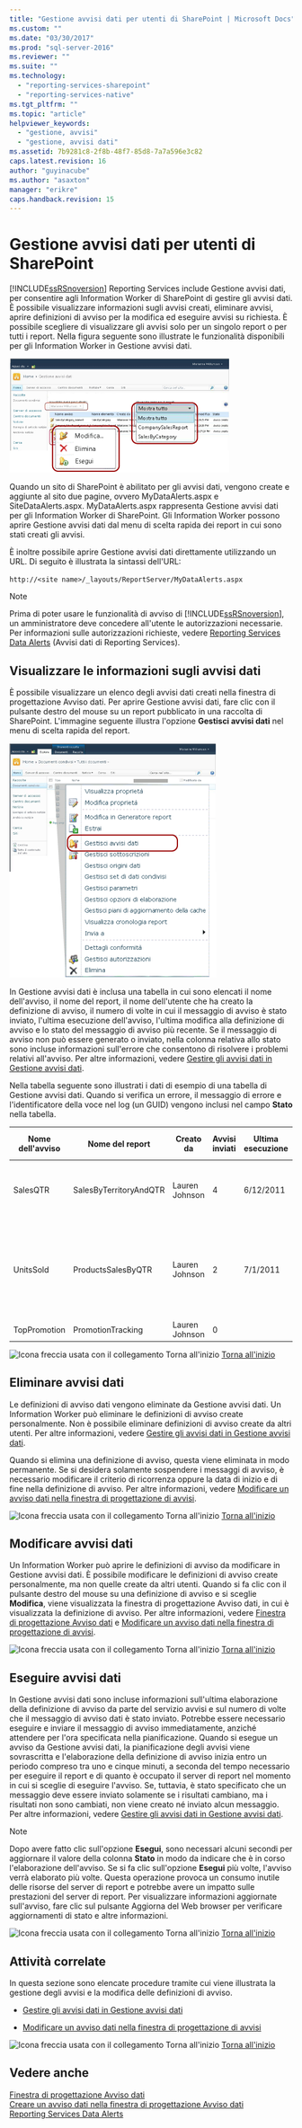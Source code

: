 ```yaml
---
title: "Gestione avvisi dati per utenti di SharePoint | Microsoft Docs"
ms.custom: ""
ms.date: "03/30/2017"
ms.prod: "sql-server-2016"
ms.reviewer: ""
ms.suite: ""
ms.technology: 
  - "reporting-services-sharepoint"
  - "reporting-services-native"
ms.tgt_pltfrm: ""
ms.topic: "article"
helpviewer_keywords: 
  - "gestione, avvisi"
  - "gestione, avvisi dati"
ms.assetid: 7b9281c8-2f8b-48f7-85d8-7a7a596e3c82
caps.latest.revision: 16
author: "guyinacube"
ms.author: "asaxton"
manager: "erikre"
caps.handback.revision: 15
---
```

# Gestione avvisi dati per utenti di SharePoint
  [!INCLUDE[ssRSnoversion](../includes/ssrsnoversion-md.md)] Reporting Services include Gestione avvisi dati, per consentire agli Information Worker di SharePoint di gestire gli avvisi dati. È possibile visualizzare informazioni sugli avvisi creati, eliminare avvisi, aprire definizioni di avviso per la modifica ed eseguire avvisi su richiesta. È possibile scegliere di visualizzare gli avvisi solo per un singolo report o per tutti i report. Nella figura seguente sono illustrate le funzionalità disponibili per gli Information Worker in Gestione avvisi dati.  
  
 ![Funzionalità di Gestione avvisi per gli utenti di SharePoint](../reporting-services/media/rs-alertmanageriw.gif "Funzionalità di Gestione avvisi per gli utenti di SharePoint")  
  
 Quando un sito di SharePoint è abilitato per gli avvisi dati, vengono create e aggiunte al sito due pagine, ovvero MyDataAlerts.aspx e SiteDataAlerts.aspx. MyDataAlerts.aspx rappresenta Gestione avvisi dati per gli Information Worker di SharePoint. Gli Information Worker possono aprire Gestione avvisi dati dal menu di scelta rapida dei report in cui sono stati creati gli avvisi.  
  
 È inoltre possibile aprire Gestione avvisi dati direttamente utilizzando un URL. Di seguito è illustrata la sintassi dell'URL:  
  
 `http://<site name>/_layouts/ReportServer/MyDataAlerts.aspx`  
  
> [!NOTE]  
>  Prima di poter usare le funzionalità di avviso di [!INCLUDE[ssRSnoversion](../includes/ssrsnoversion-md.md)], un amministratore deve concedere all'utente le autorizzazioni necessarie. Per informazioni sulle autorizzazioni richieste, vedere [Reporting Services Data Alerts](../reporting-services/reporting-services-data-alerts.md) (Avvisi dati di Reporting Services).  
  
##  <a name="ViewingAlerts"></a> Visualizzare le informazioni sugli avvisi dati  
 È possibile visualizzare un elenco degli avvisi dati creati nella finestra di progettazione Avviso dati. Per aprire Gestione avvisi dati, fare clic con il pulsante destro del mouse su un report pubblicato in una raccolta di SharePoint. L'immagine seguente illustra l'opzione **Gestisci avvisi dati** nel menu di scelta rapida del report.  
  
 ![Aprire Gestione avvisi dal menu di scelta rapida del report](../reporting-services/media/rs-openalertmanager.gif "Aprire Gestione avvisi dal menu di scelta rapida del report")  
  
 In Gestione avvisi dati è inclusa una tabella in cui sono elencati il nome dell'avviso, il nome del report, il nome dell'utente che ha creato la definizione di avviso, il numero di volte in cui il messaggio di avviso è stato inviato, l'ultima esecuzione dell'avviso, l'ultima modifica alla definizione di avviso e lo stato del messaggio di avviso più recente. Se il messaggio di avviso non può essere generato o inviato, nella colonna relativa allo stato sono incluse informazioni sull'errore che consentono di risolvere i problemi relativi all'avviso. Per altre informazioni, vedere [Gestire gli avvisi dati in Gestione avvisi dati](../reporting-services/manage-my-data-alerts-in-data-alert-manager.md).  
  
 Nella tabella seguente sono illustrati i dati di esempio di una tabella di Gestione avvisi dati. Quando si verifica un errore, il messaggio di errore e l'identificatore della voce nel log (un GUID) vengono inclusi nel campo **Stato** nella tabella.  
  
|Nome dell'avviso|Nome del report|Creato da|Avvisi inviati|Ultima esecuzione|Data ultima modifica|Stato|  
|----------------|-----------------|----------------|-----------------|--------------|-------------------|------------|  
|SalesQTR|SalesByTerritoryAndQTR|Lauren Johnson|4|6/12/2011|6/1/2011|L'ultimo avviso è stato eseguito correttamente e l'avviso è stato inviato.|  
|UnitsSold|ProductsSalesByQTR|Lauren Johnson|2|7/1/2011|6/28/2011|L'ultimo avviso è stato eseguito correttamente, tuttavia i dati non sono stati modificati e non è stato inviato alcun avviso.|  
|TopPromotion|PromotionTracking|Lauren Johnson|0||5/23/2011|Avviso creato.|  
  
 ![Icona freccia usata con il collegamento Torna all'inizio](../analysis-services/instances/media/uparrow16x16.png "Icona freccia usata con il collegamento Torna all'inizio") [Torna all'inizio](#BackToTop)  
  
##  <a name="DeleteAlerts"></a> Eliminare avvisi dati  
 Le definizioni di avviso dati vengono eliminate da Gestione avvisi dati. Un Information Worker può eliminare le definizioni di avviso create personalmente. Non è possibile eliminare definizioni di avviso create da altri utenti. Per altre informazioni, vedere [Gestire gli avvisi dati in Gestione avvisi dati](../reporting-services/manage-my-data-alerts-in-data-alert-manager.md).  
  
 Quando si elimina una definizione di avviso, questa viene eliminata in modo permanente. Se si desidera solamente sospendere i messaggi di avviso, è necessario modificare il criterio di ricorrenza oppure la data di inizio e di fine nella definizione di avviso. Per altre informazioni, vedere [Modificare un avviso dati nella finestra di progettazione di avvisi](../reporting-services/edit-a-data-alert-in-alert-designer.md).  
  
 ![Icona freccia usata con il collegamento Torna all'inizio](../analysis-services/instances/media/uparrow16x16.png "Icona freccia usata con il collegamento Torna all'inizio") [Torna all'inizio](#BackToTop)  
  
##  <a name="EditAlerts"></a> Modificare avvisi dati  
 Un Information Worker può aprire le definizioni di avviso da modificare in Gestione avvisi dati. È possibile modificare le definizioni di avviso create personalmente, ma non quelle create da altri utenti. Quando si fa clic con il pulsante destro del mouse su una definizione di avviso e si sceglie **Modifica**, viene visualizzata la finestra di progettazione Avviso dati, in cui è visualizzata la definizione di avviso. Per altre informazioni, vedere [Finestra di progettazione Avviso dati](../reporting-services/data-alert-designer.md) e [Modificare un avviso dati nella finestra di progettazione di avvisi](../reporting-services/edit-a-data-alert-in-alert-designer.md).  
  
 ![Icona freccia usata con il collegamento Torna all'inizio](../analysis-services/instances/media/uparrow16x16.png "Icona freccia usata con il collegamento Torna all'inizio") [Torna all'inizio](#BackToTop)  
  
##  <a name="RunAlerts"></a> Eseguire avvisi dati  
 In Gestione avvisi dati sono incluse informazioni sull'ultima elaborazione della definizione di avviso da parte del servizio avvisi e sul numero di volte che il messaggio di avviso dati è stato inviato. Potrebbe essere necessario eseguire e inviare il messaggio di avviso immediatamente, anziché attendere per l'ora specificata nella pianificazione. Quando si esegue un avviso da Gestione avvisi dati, la pianificazione degli avvisi viene sovrascritta e l'elaborazione della definizione di avviso inizia entro un periodo compreso tra uno e cinque minuti, a seconda del tempo necessario per eseguire il report e di quanto è occupato il server di report nel momento in cui si sceglie di eseguire l'avviso. Se, tuttavia, è stato specificato che un messaggio deve essere inviato solamente se i risultati cambiano, ma i risultati non sono cambiati, non viene creato né inviato alcun messaggio. Per altre informazioni, vedere [Gestire gli avvisi dati in Gestione avvisi dati](../reporting-services/manage-my-data-alerts-in-data-alert-manager.md).  
  
> [!NOTE]  
>  Dopo avere fatto clic sull'opzione **Esegui**, sono necessari alcuni secondi per aggiornare il valore della colonna **Stato** in modo da indicare che è in corso l'elaborazione dell'avviso. Se si fa clic sull'opzione **Esegui** più volte, l'avviso verrà elaborato più volte. Questa operazione provoca un consumo inutile delle risorse del server di report e potrebbe avere un impatto sulle prestazioni del server di report. Per visualizzare informazioni aggiornate sull'avviso, fare clic sul pulsante Aggiorna del Web browser per verificare aggiornamenti di stato e altre informazioni.  
  
 ![Icona freccia usata con il collegamento Torna all'inizio](../analysis-services/instances/media/uparrow16x16.png "Icona freccia usata con il collegamento Torna all'inizio") [Torna all'inizio](#BackToTop)  
  
##  <a name="HowTo"></a> Attività correlate  
 In questa sezione sono elencate procedure tramite cui viene illustrata la gestione degli avvisi e la modifica delle definizioni di avviso.  
  
-   [Gestire gli avvisi dati in Gestione avvisi dati](../reporting-services/manage-my-data-alerts-in-data-alert-manager.md)  
  
-   [Modificare un avviso dati nella finestra di progettazione di avvisi](../reporting-services/edit-a-data-alert-in-alert-designer.md)  
  
 ![Icona freccia usata con il collegamento Torna all'inizio](../analysis-services/instances/media/uparrow16x16.png "Icona freccia usata con il collegamento Torna all'inizio") [Torna all'inizio](#BackToTop)  
  
## Vedere anche  
 [Finestra di progettazione Avviso dati](../reporting-services/data-alert-designer.md)   
 [Creare un avviso dati nella finestra di progettazione Avviso dati](../reporting-services/create-a-data-alert-in-data-alert-designer.md)   
 [Reporting Services Data Alerts](../reporting-services/reporting-services-data-alerts.md)  
  
  